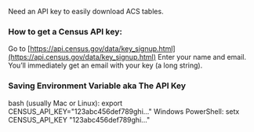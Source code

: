Need an API key to easily download ACS tables.

### How to get a Census API key:
Go to [https://api.census.gov/data/key_signup.html](https://api.census.gov/data/key_signup.html)
Enter your name and email.
You’ll immediately get an email with your key (a long string).

### Saving Environment Variable aka The API Key
bash (usually Mac or Linux):
export CENSUS_API_KEY="123abc456def789ghi..."
Windows PowerShell:
setx CENSUS_API_KEY "123abc456def789ghi..."
